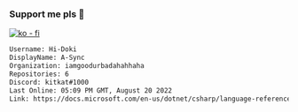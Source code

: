 ### Support me pls 🙏

[![ko - fi](https://ko-fi.com/img/githubbutton_sm.svg)](https://ko-fi.com/O5O4D6DP7)

  ```txt
  Username: Hi-Doki
  DisplayName: A-Sync
  Organization: iamgoodurbadahahhaha
  Repositories: 6
  Discord: kitkat#1000
  Last Online: 05:09 PM GMT, August 20 2022
  Link: https://docs.microsoft.com/en-us/dotnet/csharp/language-reference/keywords/async
  ```       